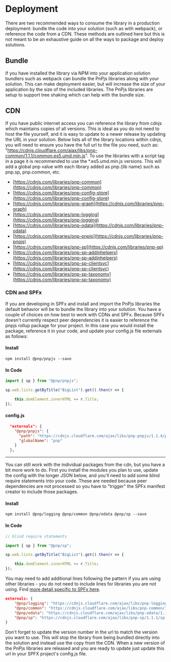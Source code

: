 # Deployment

There are two recommended ways to consume the library in a production deployment: bundle the code into your solution (such as with webpack), or reference the code from a CDN. These methods are outlined here but this is not meant to be an exhaustive guide on all the ways to package and deploy solutions.

## Bundle

If you have installed the library via NPM into your application solution bundlers such as webpack can bundle the PnPjs libraries along with your solution. This can make deployment easier, but will increase the size of your application by the size of the included libraries. The PnPjs libraries are setup to support tree shaking which can help with the bundle size.

## CDN

If you have public internet access you can reference the library from cdnjs which maintains copies of all versions. This is ideal as you do not need to host the file yourself, and it is easy to update to a newer release by updating the URL in your solution. Below lists all of the library locations within cdnjs, you will need to ensure you have the full url to the file you need, such as: "https://cdnjs.cloudflare.com/ajax/libs/pnp-common/1.1.1/common.es5.umd.min.js". To use the libraries with a script tag in a page it is recommended to use the *.es5.umd.min.js versions. This will add a global pnp value with each library added as pnp.{lib name} such as pnp.sp, pnp.common, etc.

- [https://cdnjs.com/libraries/pnp-common](https://cdnjs.com/libraries/pnp-common)
- [https://cdnjs.com/libraries/pnp-config-store](https://cdnjs.com/libraries/pnp-config-store)
- [https://cdnjs.com/libraries/pnp-graph](https://cdnjs.com/libraries/pnp-graph)
- [https://cdnjs.com/libraries/pnp-logging](https://cdnjs.com/libraries/pnp-logging)
- [https://cdnjs.com/libraries/pnp-odata](https://cdnjs.com/libraries/pnp-odata)
- [https://cdnjs.com/libraries/pnp-pnpjs](https://cdnjs.com/libraries/pnp-pnpjs)
- [https://cdnjs.com/libraries/pnp-sp](https://cdnjs.com/libraries/pnp-sp)
- [https://cdnjs.com/libraries/pnp-sp-addinhelpers](https://cdnjs.com/libraries/pnp-sp-addinhelpers)
- [https://cdnjs.com/libraries/pnp-sp-clientsvc](https://cdnjs.com/libraries/pnp-sp-clientsvc)
- [https://cdnjs.com/libraries/pnp-sp-taxonomy](https://cdnjs.com/libraries/pnp-sp-taxonomy)

### CDN and SPFx

If you are developing in SPFx and install and import the PnPjs libraries the default behavior will be to bundle the library into your solution. You have a couple of choices on how best to work with CDNs and SPFx. Because SPFx doesn't currently respect peer dependencies it is easier to reference the pnpjs rollup package for your project. In this case you would install the package, reference it in your code, and update your config.js file externals as follows:

#### Install

`npm install @pnp/pnpjs --save`

#### In Code

```TypeScript
import { sp } from "@pnp/pnpjs";

sp.web.lists.getByTitle("BigList").get().then(r => {

    this.domElement.innerHTML += r.Title;
});
```

#### config.js

```JSON
  "externals": {
    "@pnp/pnpjs": {
      "path": "https://cdnjs.cloudflare.com/ajax/libs/pnp-pnpjs/1.1.4/pnpjs.es5.umd.bundle.min.js",
      "globalName": "pnp"
    }
  },
```

-----

You can still work with the individual packages from the cdn, but you have a bit more work to do. First you install the modules you plan to use, update the config with the longer JSON below, and you'll need to add some blind require statements into your code. These are needed because peer dependencies are not processed so you have to "trigger" the SPFx manifest creator to include those packages.

#### Install

`npm install @pnp/logging @pnp/common @pnp/odata @pnp/sp --save`

#### In Code

```TypeScript
// blind require statements

import { sp } from "@pnp/sp";

sp.web.lists.getByTitle("BigList").get().then(r => {

    this.domElement.innerHTML += r.Title;
});
```










You may need to add additional lines following the pattern if you are using other libraries - you do not need to include lines for libraries you are not using. Find [more detail specific to SPFx here](https://docs.microsoft.com/en-us/sharepoint/dev/spfx/web-parts/basics/add-an-external-library#load-a-script-from-a-cdn).

```JSON
externals: {
    "@pnp/logging": "https://cdnjs.cloudflare.com/ajax/libs/pnp-logging/1.1.1/logging.es5.umd.min.js",
    "@pnp/common": "https://cdnjs.cloudflare.com/ajax/libs/pnp-common/1.1.1/common.es5.umd.min.js",
    "@pnp/odata": "https://cdnjs.cloudflare.com/ajax/libs/pnp-odata/1.1.1/odata.es5.umd.min.js",
    "@pnp/sp": "https://cdnjs.cloudflare.com/ajax/libs/pnp-sp/1.1.1/sp.es5.umd.min.js"
}
```

Don't forget to update the version number in the url to match the version you want to use. This will stop the library from being bundled directly into the solution and instead use the copy from the CDN. When a new version of the PnPjs libraries are released and you are ready to update just update this url in your SPFX project's config.js file.






